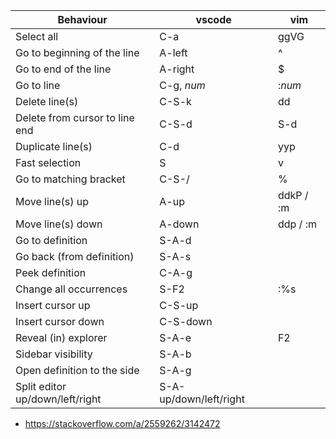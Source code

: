 |           Behaviour               |         vscode         |    vim    |
| --------------------------------- |----------------------- | --------- |
| Select all                        | C-a                    | ggVG      |
| Go to beginning of the line       | A-left                 | ^         |
| Go to end of the line             | A-right                | $         |
| Go to line <n>                    | C-g, _num_             | :_num_    |
| Delete line(s)                    | C-S-k                  | dd        |
| Delete from cursor to line end    | C-S-d                  | S-d       |
| Duplicate line(s)                 | C-d                    | yyp       |
| Fast selection                    | S                      | v         |
| Go to matching bracket            | C-S-/                  | %         |
| Move line(s) up                   | A-up                   | ddkP / :m |
| Move line(s) down                 | A-down                 | ddp  / :m |
| Go to definition                  | S-A-d                  |           |
| Go back (from definition)         | S-A-s                  |           |
| Peek definition                   | C-A-g                  |           |
| Change all occurrences            | S-F2                   | :%s       |
| Insert cursor up                  | C-S-up                 |           |
| Insert cursor down                | C-S-down               |           |
| Reveal (in) explorer              | S-A-e                  | F2        |
| Sidebar visibility                | S-A-b                  |           |
| Open definition to the side       | S-A-g                  |           |
| Split editor up/down/left/right   | S-A-up/down/left/right |           |

- https://stackoverflow.com/a/2559262/3142472
